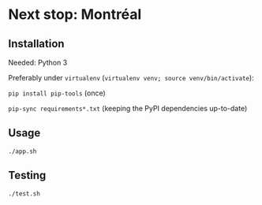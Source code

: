 # Next stop: Montréal


## Installation

Needed: Python 3

Preferably under `virtualenv` (`virtualenv venv; source venv/bin/activate`):

`pip install pip-tools` (once)

`pip-sync requirements*.txt` (keeping the PyPI dependencies up-to-date)


## Usage

`./app.sh`


## Testing

`./test.sh`
